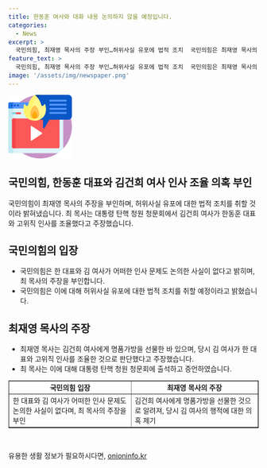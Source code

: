 ```yaml
---
title: 한동훈 여사와 대화 내용 논의하지 않을 예정입니다.
categories:
  - News
excerpt: >
  국민의힘, 최재영 목사의 주장 부인…허위사실 유포에 법적 조치  국민의힘은 최재영 목사의 주장을 강력히 부인하며, 김여사와 한동훈 대표가 고위직 인사를 조율한 사실이 없다고 공지했습니다. 또한, 허위사실 유포에 대해 법적 조치를 취할 것이라고 밝혔습니다. 최 목사는 대통령 탄핵 청원 청문회에서 김 여사에게 선물한 명품가방을 언급하며, 한 대표와 고위직 인사를 조율한 주장을 전제로 했지만 국민의힘이 이를 부인하고 있습니다.
feature_text: >
  국민의힘, 최재영 목사의 주장 부인…허위사실 유포에 법적 조치  국민의힘은 최재영 목사의 주장을 강력히 부인하며, 김여사와 한동훈 대표가 고위직 인사를 조율한 사실이 없다고 공지했습니다. 또한, 허위사실 유포에 대해 법적 조치를 취할 것이라고 밝혔습니다. 최 목사는 대통령 탄핵 청원 청문회에서 김 여사에게 선물한 명품가방을 언급하며, 한 대표와 고위직 인사를 조율한 주장을 전제로 했지만 국민의힘이 이를 부인하고 있습니다.
image: '/assets/img/newspaper.png'
---
```


<p><img src="/assets/img/news.png" alt="rentncar 속보" /></p>

<h2>국민의힘, 한동훈 대표와 김건희 여사 인사 조율 의혹 부인</h2>

<p data-ke-size="size16">국민의힘이 최재영 목사의 주장을 부인하며, 허위사실 유포에 대한 법적 조치를 취할 것이라 밝혀냈습니다. 최 목사는 대통령 탄핵 청원 청문회에서 김건희 여사가 한동훈 대표와 고위직 인사를 조율했다고 주장했습니다.</p>

<h2 data-ke-size="size26">국민의힘의 입장</h2>

<ul>
    <li>국민의힘은 한 대표와 김 여사가 어떠한 인사 문제도 논의한 사실이 없다고 밝히며, 최 목사의 주장을 부인합니다.</li>
    <li>국민의힘은 이에 대해 허위사실 유포에 대한 법적 조치를 취할 예정이라고 밝혔습니다.</li>
</ul>

<h2 data-ke-size="size26">최재영 목사의 주장</h2>

<ul>
    <li>최재영 목사는 김건희 여사에게 명품가방을 선물한 바 있으며, 당시 김 여사가 한 대표와 고위직 인사를 조율한 것으로 판단했다고 주장했습니다.</li>
    <li>최 목사는 이에 대해 대통령 탄핵 청원 청문회에 출석하고 증언하였습니다.</li>
</ul>

<table style="width: 100%;" border="1">
<tbody>
<tr>
<td style="text-align: center; height: 17px;"><b>국민의힘 입장</b></td>
<td style="text-align: center; height: 17px;"><b>최재영 목사의 주장</b></td>
</tr>
<tr>
<td>한 대표와 김 여사가 어떠한 인사 문제도 논의한 사실이 없다며, 최 목사의 주장을 부인</td>
<td>김건희 여사에게 명품가방을 선물한 것으로 알려져, 당시 김 여사의 행적에 대한 의혹 제기</td>
</tr>
</tbody>
</table>

<p data-ke-size="size16">&nbsp;</p>
유용한 생활 정보가 필요하시다면, <a href="https://onioninfo.kr" rel="dofollow">onioninfo.kr</a>


